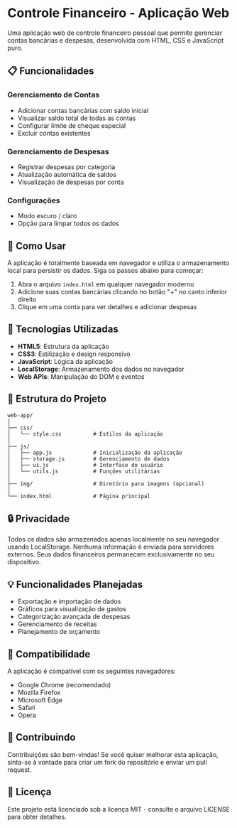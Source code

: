 # Controle Financeiro - Aplicação Web

Uma aplicação web de controle financeiro pessoal que permite gerenciar contas bancárias e despesas, desenvolvida com HTML, CSS e JavaScript puro.

## 📋 Funcionalidades

### Gerenciamento de Contas
- Adicionar contas bancárias com saldo inicial
- Visualizar saldo total de todas as contas
- Configurar limite de cheque especial
- Excluir contas existentes

### Gerenciamento de Despesas
- Registrar despesas por categoria
- Atualização automática de saldos
- Visualização de despesas por conta

### Configurações
- Modo escuro / claro
- Opção para limpar todos os dados

## 🚀 Como Usar

A aplicação é totalmente baseada em navegador e utiliza o armazenamento local para persistir os dados. Siga os passos abaixo para começar:

1. Abra o arquivo `index.html` em qualquer navegador moderno
2. Adicione suas contas bancárias clicando no botão "+" no canto inferior direito
3. Clique em uma conta para ver detalhes e adicionar despesas

## 🔧 Tecnologias Utilizadas

- **HTML5**: Estrutura da aplicação
- **CSS3**: Estilização e design responsivo
- **JavaScript**: Lógica da aplicação
- **LocalStorage**: Armazenamento dos dados no navegador
- **Web APIs**: Manipulação do DOM e eventos

## 📁 Estrutura do Projeto

```
web-app/
│
├── css/
│   └── style.css          # Estilos da aplicação
│
├── js/
│   ├── app.js             # Inicialização da aplicação
│   ├── storage.js         # Gerenciamento de dados
│   ├── ui.js              # Interface do usuário
│   └── utils.js           # Funções utilitárias
│
├── img/                   # Diretório para imagens (opcional)
│
└── index.html             # Página principal
```

## 🔒 Privacidade

Todos os dados são armazenados apenas localmente no seu navegador usando LocalStorage. Nenhuma informação é enviada para servidores externos. Seus dados financeiros permanecem exclusivamente no seu dispositivo.

## 💡 Funcionalidades Planejadas

- Exportação e importação de dados
- Gráficos para visualização de gastos
- Categorização avançada de despesas
- Gerenciamento de receitas
- Planejamento de orçamento

## 📱 Compatibilidade

A aplicação é compatível com os seguintes navegadores:
- Google Chrome (recomendado)
- Mozilla Firefox
- Microsoft Edge
- Safari
- Opera

## 🤝 Contribuindo

Contribuições são bem-vindas! Se você quiser melhorar esta aplicação, sinta-se à vontade para criar um fork do repositório e enviar um pull request.

## 📄 Licença

Este projeto está licenciado sob a licença MIT - consulte o arquivo LICENSE para obter detalhes. 